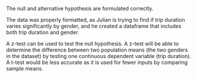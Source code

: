 The null and alternative hypothesis are formulated correctly. 

The data was properly formatted, as Julian is trying to find if trip duration varies significantly by gender, and he created
a dataframe that includes both trip duration and gender. 

A z-test can be used to test the null hypothesis. A z-test will be able to determine the difference between two population 
means (the two genders in the dataset) by testing one continuous dependent variable (trip duration). A t-test would be 
less accurate as it is used for fewer inputs by comparing sample means. 
